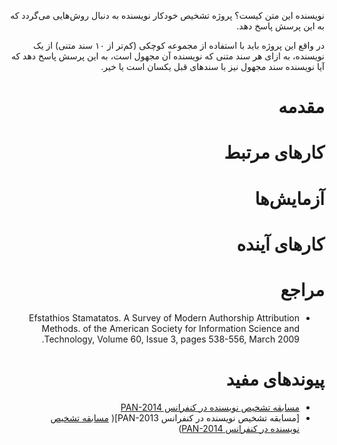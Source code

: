 <div dir=rtl>

نویسنده این متن کیست؟ پروژه تشخیص خودکار نویسنده به دنبال روش‌هایی می‌گردد که به این پرسش پاسخ دهد. 

در واقع این پروژه باید با استفاده از مجموعه کوچکی (کم‌تر از ۱۰ سند متنی) از یک نویسنده، به ازای هر سند متنی که نویسنده آن مجهول است، به این پرسش پاسخ دهد که آیا نویسنده سند مجهول نیز با سندهای قبل یکسان است یا خیر. 

# مقدمه

# کارهای مرتبط

# آزمایش‌ها

# کارهای آینده

# مراجع
+ Efstathios Stamatatos. A Survey of Modern Authorship Attribution Methods. of the American Society for Information Science and Technology, Volume 60, Issue 3, pages 538-556, March 2009. 
# پیوندهای مفید
+ [مسابقه تشخیص نویسنده در کنفرانس PAN-2014](http://www.uni-weimar.de/medien/webis/research/events/pan-14/pan14-web/author-identification.html)
+  [مسابقه تشخیص نویسنده در کنفرانس PAN-2013]( [مسابقه تشخیص نویسنده در کنفرانس PAN-2014](http://www.uni-weimar.de/medien/webis/research/events/pan-14/pan14-web/author-identification.html))
